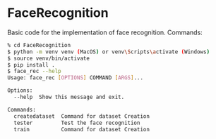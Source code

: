 # FaceRecognition
Basic code for the implementation of face recognition. Commands:

```bash
% cd FaceRecognition
$ python -m venv venv (MacOS) or venv\Scripts\activate (Windows)
$ source venv/bin/activate
$ pip install .
$ face_rec --help
Usage: face_rec [OPTIONS] COMMAND [ARGS]...

Options:
  --help  Show this message and exit.

Commands:
  createdataset  Command for dataset Creation
  tester         Test the face recognition
  train          Command for dataset Creation
```
